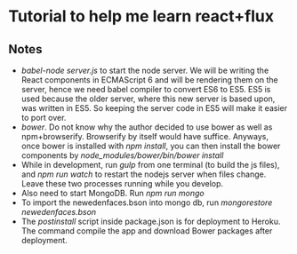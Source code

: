 # Tutorial to help me learn react+flux

## Notes
- *babel-node server.js* to start the node server. We will be writing the React components in ECMAScript 6 and will be rendering them on the server, hence we need babel compiler to convert ES6 to ES5. ES5 is used because the older server, where this new server is based upon, was written in ES5. So keeping the server code in ES5 will make it easier to port over.
- *bower*. Do not know why the author decided to use bower as well as npm+browserify. Browserify by itself would have suffice. Anyways, once bower is installed with *npm install*, you can then install the bower components by *node_modules/bower/bin/bower install*
- While in development, run *gulp* from one terminal (to build the js files), and *npm run watch* to restart the nodejs server when files change. Leave these two processes running while you develop.
- Also need to start MongoDB. Run *npm run mongo*
- To import the newedenfaces.bson into mongo db, run *mongorestore newedenfaces.bson*
- The *postinstall* script inside package.json is for deployment to Heroku. The command compile the app and download Bower packages after deployment.